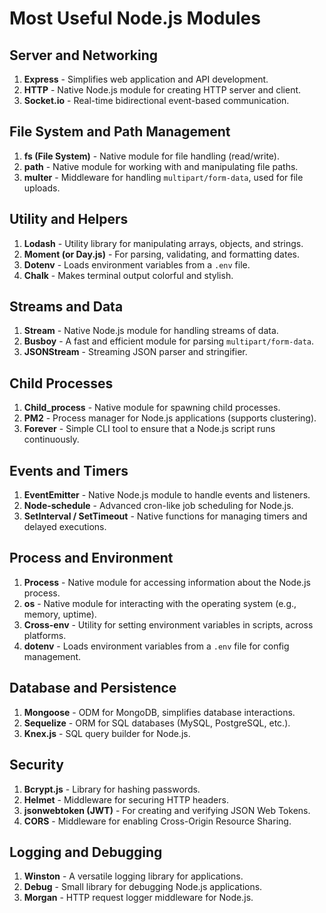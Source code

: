 # Most Useful Node.js Modules

## Server and Networking
1. **Express** - Simplifies web application and API development.
2. **HTTP** - Native Node.js module for creating HTTP server and client.
3. **Socket.io** - Real-time bidirectional event-based communication.

## File System and Path Management
1. **fs (File System)** - Native module for file handling (read/write).
2. **path** - Native module for working with and manipulating file paths.
3. **multer** - Middleware for handling `multipart/form-data`, used for file uploads.

## Utility and Helpers
1. **Lodash** - Utility library for manipulating arrays, objects, and strings.
2. **Moment (or Day.js)** - For parsing, validating, and formatting dates.
3. **Dotenv** - Loads environment variables from a `.env` file.
4. **Chalk** - Makes terminal output colorful and stylish.

## Streams and Data
1. **Stream** - Native Node.js module for handling streams of data.
2. **Busboy** - A fast and efficient module for parsing `multipart/form-data`.
3. **JSONStream** - Streaming JSON parser and stringifier.

## Child Processes
1. **Child_process** - Native module for spawning child processes.
2. **PM2** - Process manager for Node.js applications (supports clustering).
3. **Forever** - Simple CLI tool to ensure that a Node.js script runs continuously.

## Events and Timers
1. **EventEmitter** - Native Node.js module to handle events and listeners.
2. **Node-schedule** - Advanced cron-like job scheduling for Node.js.
3. **SetInterval / SetTimeout** - Native functions for managing timers and delayed executions.

## Process and Environment
1. **Process** - Native module for accessing information about the Node.js process.
2. **os** - Native module for interacting with the operating system (e.g., memory, uptime).
3. **Cross-env** - Utility for setting environment variables in scripts, across platforms.
4. **dotenv** - Loads environment variables from a `.env` file for config management.

## Database and Persistence
1. **Mongoose** - ODM for MongoDB, simplifies database interactions.
2. **Sequelize** - ORM for SQL databases (MySQL, PostgreSQL, etc.).
3. **Knex.js** - SQL query builder for Node.js.

## Security
1. **Bcrypt.js** - Library for hashing passwords.
2. **Helmet** - Middleware for securing HTTP headers.
3. **jsonwebtoken (JWT)** - For creating and verifying JSON Web Tokens.
4. **CORS** - Middleware for enabling Cross-Origin Resource Sharing.

## Logging and Debugging
1. **Winston** - A versatile logging library for applications.
2. **Debug** - Small library for debugging Node.js applications.
3. **Morgan** - HTTP request logger middleware for Node.js.

